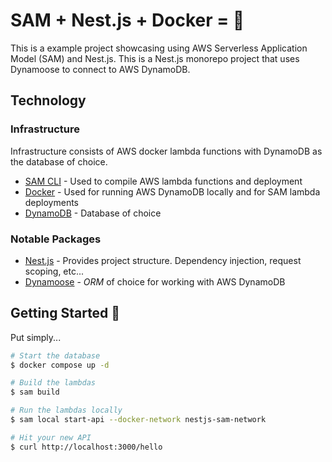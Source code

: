 # SAM + Nest.js + Docker = 💖

This is a example project showcasing using AWS Serverless Application Model (SAM) and Nest.js. This is a Nest.js monorepo project that uses Dynamoose to connect to AWS DynamoDB.

## Technology

### Infrastructure

Infrastructure consists of AWS docker lambda functions with DynamoDB as the database of choice.

- [SAM CLI](https://docs.aws.amazon.com/serverless-application-model/latest/developerguide/serverless-sam-cli-install.html) - Used to compile AWS lambda functions and deployment
- [Docker](https://www.docker.com/) - Used for running AWS DynamoDB locally and for SAM lambda deployments
- [DynamoDB](https://aws.amazon.com/dynamodb/) - Database of choice

### Notable Packages

- [Nest.js](https://docs.nestjs.com/) - Provides project structure. Dependency injection, request scoping, etc...
- [Dynamoose](https://dynamoosejs.com/getting_started/Introduction) - _ORM_ of choice for working with AWS DynamoDB

## Getting Started 🚀

Put simply...

```bash
# Start the database
$ docker compose up -d

# Build the lambdas
$ sam build

# Run the lambdas locally
$ sam local start-api --docker-network nestjs-sam-network

# Hit your new API
$ curl http://localhost:3000/hello
```
